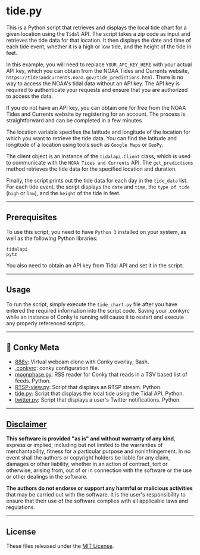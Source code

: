 # tide.py
This is a Python script that retrieves and displays the local tide chart for a given location using the `Tidal` API. The script takes a zip code as input and retrieves the tide data for that location. It then displays the date and time of each tide event, whether it is a high or low tide, and the height of the tide in feet.

In this example, you will need to replace `YOUR_API_KEY_HERE` with your actual API key, which you can obtain from the NOAA Tides and Currents website, `https://tidesandcurrents.noaa.gov/tide_predictions.html`. There is no way to access the NOAA's tidal data without an API key. The API key is required to authenticate your requests and ensure that you are authorized to access the data.

If you do not have an API key, you can obtain one for free from the NOAA Tides and Currents website by registering for an account. The process is straightforward and can be completed in a few minutes.

The location variable specifies the latitude and longitude of the location for which you want to retrieve the tide data. You can find the latitude and longitude of a location using tools such as `Google Maps` or `GeoPy`.

The client object is an instance of the `tidalapi.Client` class, which is used to communicate with the `NOAA Tides and Currents` API. The `get_predictions` method retrieves the tide data for the specified location and duration.

Finally, the script prints out the tide data for each day in the `tide_data` list. For each tide event, the script displays the `date` and `time`, the `type of tide` (`high` or `low`), and the `height` of the tide in feet.

---

## Prerequisites
To use this script, you need to have `Python 3` installed on your system, as well as the following Python libraries:

```
tidalapi
pytz
```

You also need to obtain an API key from Tidal API and set it in the script.

---

## Usage
To run the script, simply execute the `tide_chart.py` file after you have entered the required information into the script code. Saving your .conkyrc while an instance of Conky is running will cause it to restart and execute any properly referenced scripts.

---

## 🤪 Conky Meta

- [888v](https://github.com/apple-fritter/888v): Virtual webcam clone with Conky overlay; Bash.
- [.conkyrc](https://github.com/apple-fritter/.conkyrc): conky configuration file.
- [moonphase.py](https://github.com/apple-fritter/conky.moonphase.py): RSS reader for Conky that reads in a TSV based list of feeds. Python.
- [RTSP-view.py](https://github.com/apple-fritter/conky.RTSP-view.py): Script that displays an RTSP stream. Python.
- [tide.py](https://github.com/apple-fritter/conky.tide.py): Script that displays the local tide using the Tidal API. Python.
- [twitter.py](https://github.com/apple-fritter/conky.twitter.py): Script that displays a user's Twitter notifications. Python.

---

## [Disclaimer](DISCLAIMER)
**This software is provided "as is" and without warranty of any kind**, express or implied, including but not limited to the warranties of merchantability, fitness for a particular purpose and noninfringement. In no event shall the authors or copyright holders be liable for any claim, damages or other liability, whether in an action of contract, tort or otherwise, arising from, out of or in connection with the software or the use or other dealings in the software.

**The authors do not endorse or support any harmful or malicious activities** that may be carried out with the software. It is the user's responsibility to ensure that their use of the software complies with all applicable laws and regulations.

---

## License

These files released under the [MIT License](LICENSE).
